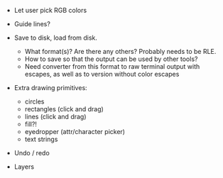 
- Let user pick RGB colors

- Guide lines?

- Save to disk, load from disk.
  - What format(s)? Are there any others? Probably needs to be RLE.
  - How to save so that the output can be used by other tools?
  - Need converter from this format to raw terminal output with escapes,
    as well as to version without color escapes

- Extra drawing primitives:
  - circles
  - rectangles (click and drag)
  - lines (click and drag)
  - fill?!
  - eyedropper (attr/character picker)
  - text strings

- Undo / redo

- Layers
